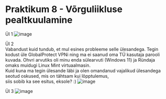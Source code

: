 # Praktikum 8 - Võrguliikluse pealtkuulamine  

Ül 1
![image](https://github.com/JuhanPauklin/AndmeturbePraktikumid/assets/90179916/6109f9fd-75f7-4895-8807-600111875497)

Ül 2  
Vabandust kuid tundub, et mul esines probleeme selle ülesandega. Tegin kodust üle GlobalProtect VPNi ning ma ei saanud oma TÜ kasutaja parooli kuvada. Ohvri arvutiks oli minu enda sülearvuti (Windows 11) ja Ründaja omaks muidugi Linux Mint virtuaalmasin.  
Kuid kuna ma tegin ülesande läbi ja olen omandanud vajalikud ülesandega seotud oskused, mis on tähtsam kui lõpptulemus,  
siis sobib ka see esitus, eksole? :) 
![image](https://github.com/JuhanPauklin/AndmeturbePraktikumid/assets/90179916/e2f302f2-99d0-468d-a135-b984b5f0d8ff)

Ül 3
![image](https://github.com/JuhanPauklin/AndmeturbePraktikumid/assets/90179916/d753c523-389d-41d2-8b65-683a33dcb98c)
